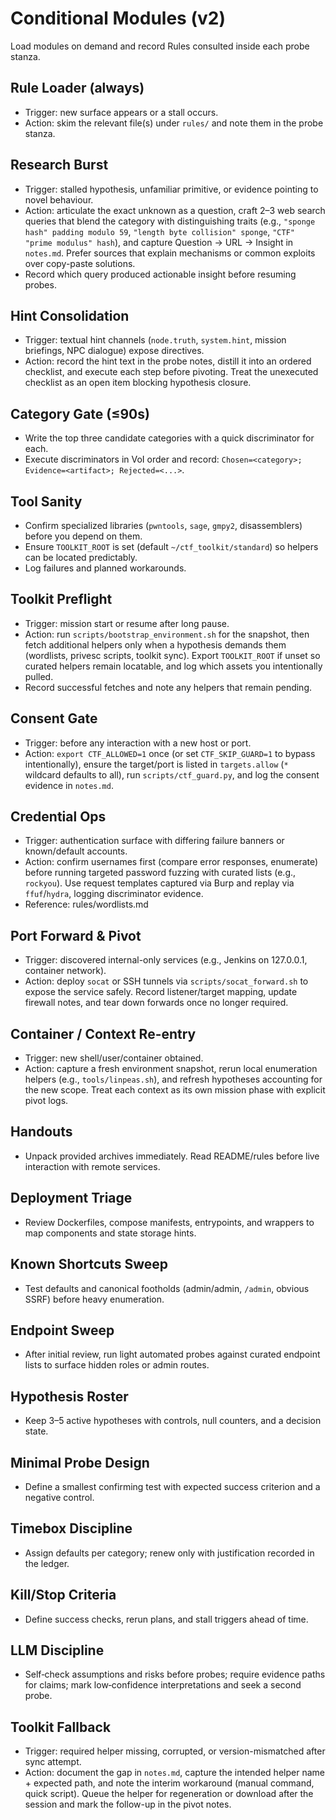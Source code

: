 # Conditional Modules (v2)

Load modules on demand and record Rules consulted inside each probe stanza.

## Rule Loader (always)
- Trigger: new surface appears or a stall occurs.
- Action: skim the relevant file(s) under `rules/` and note them in the probe stanza.

## Research Burst
- Trigger: stalled hypothesis, unfamiliar primitive, or evidence pointing to novel behaviour.
- Action: articulate the exact unknown as a question, craft 2–3 web search queries that blend the category with distinguishing traits (e.g., `"sponge hash" padding modulo 59`, `"length byte collision" sponge`, `"CTF" "prime modulus" hash`), and capture Question → URL → Insight in `notes.md`. Prefer sources that explain mechanisms or common exploits over copy-paste solutions.
- Record which query produced actionable insight before resuming probes.

## Hint Consolidation
- Trigger: textual hint channels (`node.truth`, `system.hint`, mission briefings, NPC dialogue) expose directives.
- Action: record the hint text in the probe notes, distill it into an ordered checklist, and execute each step before pivoting. Treat the unexecuted checklist as an open item blocking hypothesis closure.

## Category Gate (≤90s)
- Write the top three candidate categories with a quick discriminator for each.
- Execute discriminators in VoI order and record: `Chosen=<category>; Evidence=<artifact>; Rejected=<...>`.

## Tool Sanity
- Confirm specialized libraries (`pwntools`, `sage`, `gmpy2`, disassemblers) before you depend on them.
- Ensure `TOOLKIT_ROOT` is set (default `~/ctf_toolkit/standard`) so helpers can be located predictably.
- Log failures and planned workarounds.

## Toolkit Preflight
- Trigger: mission start or resume after long pause.
- Action: run `scripts/bootstrap_environment.sh` for the snapshot, then fetch additional helpers only when a hypothesis demands them (wordlists, privesc scripts, toolkit sync). Export `TOOLKIT_ROOT` if unset so curated helpers remain locatable, and log which assets you intentionally pulled.
- Record successful fetches and note any helpers that remain pending.

## Consent Gate
- Trigger: before any interaction with a new host or port.
- Action: `export CTF_ALLOWED=1` once (or set `CTF_SKIP_GUARD=1` to bypass intentionally), ensure the target/port is listed in `targets.allow` (`*` wildcard defaults to all), run `scripts/ctf_guard.py`, and log the consent evidence in `notes.md`.

## Credential Ops
- Trigger: authentication surface with differing failure banners or known/default accounts.
- Action: confirm usernames first (compare error responses, enumerate) before running targeted password fuzzing with curated lists (e.g., `rockyou`). Use request templates captured via Burp and replay via `ffuf`/`hydra`, logging discriminator evidence.
- Reference: rules/wordlists.md

## Port Forward & Pivot
- Trigger: discovered internal-only services (e.g., Jenkins on 127.0.0.1, container network).
- Action: deploy `socat` or SSH tunnels via `scripts/socat_forward.sh` to expose the service safely. Record listener/target mapping, update firewall notes, and tear down forwards once no longer required.

## Container / Context Re-entry
- Trigger: new shell/user/container obtained.
- Action: capture a fresh environment snapshot, rerun local enumeration helpers (e.g., `tools/linpeas.sh`), and refresh hypotheses accounting for the new scope. Treat each context as its own mission phase with explicit pivot logs.

## Handouts
- Unpack provided archives immediately. Read README/rules before live interaction with remote services.

## Deployment Triage
- Review Dockerfiles, compose manifests, entrypoints, and wrappers to map components and state storage hints.

## Known Shortcuts Sweep
- Test defaults and canonical footholds (admin/admin, `/admin`, obvious SSRF) before heavy enumeration.

## Endpoint Sweep
- After initial review, run light automated probes against curated endpoint lists to surface hidden roles or admin routes.

## Hypothesis Roster
- Keep 3–5 active hypotheses with controls, null counters, and a decision state.

## Minimal Probe Design
- Define a smallest confirming test with expected success criterion and a negative control.

## Timebox Discipline
- Assign defaults per category; renew only with justification recorded in the ledger.

## Kill/Stop Criteria
- Define success checks, rerun plans, and stall triggers ahead of time.

## LLM Discipline
- Self‑check assumptions and risks before probes; require evidence paths for claims; mark low‑confidence interpretations and seek a second probe.

## Toolkit Fallback
- Trigger: required helper missing, corrupted, or version-mismatched after sync attempt.
- Action: document the gap in `notes.md`, capture the intended helper name + expected path, and note the interim workaround (manual command, quick script). Queue the helper for regeneration or download after the session and mark the follow-up in the pivot notes.
